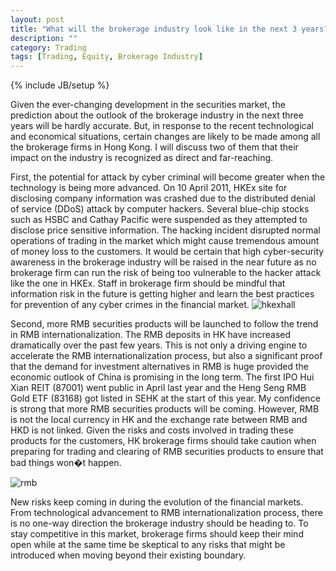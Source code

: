 ```yaml
---
layout: post
title: "What will the brokerage industry look like in the next 3 years? What will be the direction"
description: ""
category: Trading
tags: [Trading, Equity, Brokerage Industry]
---
```

{% include JB/setup %}



Given the ever-changing development in the securities market, the prediction about the outlook of the brokerage industry in the next three years will be hardly accurate. But, in response to the recent technological and economical situations, certain changes are likely to be made among all the brokerage firms in Hong Kong. I will discuss two of them that their impact on the industry is recognized as direct and far-reaching.

First, the potential for attack by cyber criminal will become greater when the technology is being more advanced. On 10 April 2011, HKEx site for disclosing company information was crashed due to the distributed denial of service (DDoS) attack by computer hackers. Several blue-chip stocks such as HSBC and Cathay Pacific were suspended as they attempted to disclose price sensitive information. The hacking incident disrupted normal operations of trading in the market which might cause tremendous amount of money loss to the customers. It would be certain that high cyber-security awareness in the brokerage industry will be raised in the near future as no brokerage firm can run the risk of being too vulnerable to the hacker attack like the one in HKEx. Staff in brokerage firm should be mindful that information risk in the future is getting higher and learn the best practices for prevention of any cyber crimes in the financial market. ![hkexhall](http://ryancheng.s3.amazonaws.com/Linear%20Programming/hkexhall.JPG)

Second, more RMB securities products will be launched to follow the trend in RMB internationalization. The RMB deposits in HK have increased dramatically over the past few years. This is not only a driving engine to accelerate the RMB internationalization process, but also a significant proof that the demand for investment alternatives in RMB is huge provided the economic outlook of China is promising in the long term. The first IPO Hui Xian REIT (87001) went public in April last year and the Heng Seng RMB Gold ETF (83168) got listed in SEHK at the start of this year. My confidence is strong that more RMB securities products will be coming. However, RMB is not the local currency in HK and the exchange rate between RMB and HKD is not linked. Given the risks and costs involved in trading these products for the customers, HK brokerage firms should take caution when preparing for trading and clearing of RMB securities products to ensure that bad things won�t happen.

![rmb](http://ryancheng.s3.amazonaws.com/Linear%20Programming/rmb.jpg)

New risks keep coming in during the evolution of the financial markets. From technological advancement to RMB internationalization process, there is no one-way direction the brokerage industry should be heading to. To stay competitive in this market, brokerage firms should keep their mind open while at the same time be skeptical to any risks that might be introduced when moving beyond their existing boundary.


